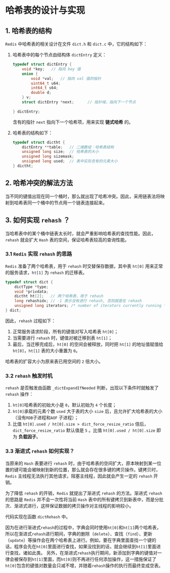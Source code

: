 # 哈希表的设计与实现

## 1. 哈希表的结构

`Redis` 中哈希表的相关设计在文件 `dict.h` 和 `dict.c` 中，它的结构如下：

1. 哈希表中的每个节点由结构体 `dictEntry` 定义：

   ```c
   typedef struct dictEntry {
       void *key;	// 指向 key 值
       union {
           void *val;	// 指向 val 值的指针
           uint64_t u64;
           int64_t s64;
           double d;
       } v;
       struct dictEntry *next;		// 指针域，指向下一个节点
       
   } dictEntry;
   ```

   含有的指针 `next` 指向下一个哈希项，用来实现 **链式哈希** 的。

2. 哈希表的结构如下：

   ```c
   typedef struct dictht {
       dictEntry **table;	// 二维数组：哈希表结构
       unsigned long size;	// 哈希表的大小
       unsigned long sizemask;
       unsigned long used;	// 表中实际含有的元素大小
   } dictht;
   ```

   

## 2. 哈希冲突的解法方法

当不同的键值出现在同一个桶时，那么就出现了哈希冲突。因此，采用链表法将映射到哈希表同一个桶中的节点用一个链表连接起来。

## 3. 如何实现 `rehash` ？

当哈希表中的某个桶中链表太长时，就会严重影响哈希表的查找性能。因此，`rehash` 就会扩大 `Hash` 表的空间，保证哈希表较高的查询性能。

### 3.1 `Redis` 实现 `rehash` 的思路

`Redis` 准备了两个哈希表，用于 `rehash` 时交替保存数据，其中表 `ht[0]` 用来正常的服务请求，`ht[1]` 为 `rehash` 的迁移表。

```c
typedef struct dict {
    dictType *type;
    void *privdata;
    dictht ht[2];	// 两个哈希表，用于 rehash 
    long rehashidx; // -1 表示没有进行 rehash, 否则就是在 rehash
    unsigned long iterators; /* number of iterators currently running */
} dict;
```

因此，`rehash` 过程如下：

1. 正常服务请求阶段，所有的键值对写入哈希表 `ht[0]`；
2. 当需要进行 `rehash` 时，键值对被迁移到表 `ht[1]`；
3. 最后，当迁移完成后，`ht[0]` 的空间会被释放，同时把 `ht[1]` 的地址值赋值给 `ht[0]`，`ht[1]` 表的大小重置为 `0`。

哈希表的扩容大小为原来表已用空间的 `2` 倍大小。

### 3.2 `rehash` 触发时机

`rehash` 是否触发由函数 `_dictExpandIfNeeded` 判断，出现以下条件时就触发了 `rehash` 操作：

1. `ht[0]`哈希表的初始大小是 `0`，默认初始为 `4` 个长度；
2. `ht[0]`承载的元素个数 `used` 大于表的大小 `size` 后，且允许扩大哈希表的大小（没有`RDB`子进程和`AOF` 子进程）；
3. 比值 `ht[0].used / ht[0].size > dict_force_resize_ratio` 倍后，`dict_force_resize_ratio` 默认值是 `5` 。比值 `ht[0].used / ht[0].size` 即为 **负载因子**。

### 3.3 渐进式 `rehash` 如何实现？

当原来的 `Hash` 表要进行 `rehash` 时，由于哈希表的空间扩大，原本映射到某一位置的键可能会被映射到新的位置，那么就会存在很多键的拷贝操作。键拷贝时， `Redis` 主线程无法执行其他请求，阻塞主线程，因此就会产生一定的 `rehash` 开销。

为了降低 `rehash` 的开销，`Redis` 就提出了渐进式 `rehash` 的方法。渐进式 `rehash` 的思路是 `Redis` 并不会一次性将当前 `Hash` 表中的所有键拷贝到新表中，而是分批次、渐进式进行，这样保证数据的拷贝操作对主线程的影响较小。

 代码实现在函数 `dictRehash` 中。

因为在进行渐进式`rehash`的过程中，字典会同时使用`ht[0]`和`ht[1]`两个哈希表，所以在渐进式`rehash`进行期间，字典的删除（`delete`）、查找（`find`）、更新（`update`）等操作会在两个哈希表上进行。例如，要在字典里面查找一个键的话，程序会先在`ht[0]`里面进行查找，如果没找到的话，就会继续到`ht[1]`里面进行查找，诸如此类。
另外，在渐进式`rehash`执行期间，新添加到字典的键值对一律会被保存到`ht[1]`里面，而`ht[0]`则不再进行任何添加操作，这一措施保证了`ht[0]`包含的键值对数量会只减不增，并随着`rehash`操作的执行而最终变成空表。
